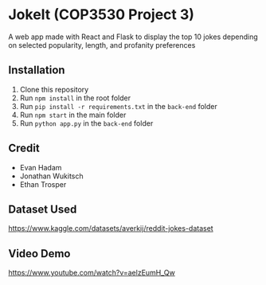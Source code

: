 # JokeIt (COP3530 Project 3)
A web app made with React and Flask to display the top 10 jokes depending on selected popularity, length, and profanity preferences

## Installation
1. Clone this repository
2. Run `npm install` in the root folder
3. Run `pip install -r requirements.txt` in the `back-end` folder
4. Run `npm start` in the main folder
5. Run `python app.py` in the `back-end` folder

## Credit

- Evan Hadam
- Jonathan Wukitsch
- Ethan Trosper

## Dataset Used
https://www.kaggle.com/datasets/averkij/reddit-jokes-dataset

## Video Demo
https://www.youtube.com/watch?v=aelzEumH_Qw
